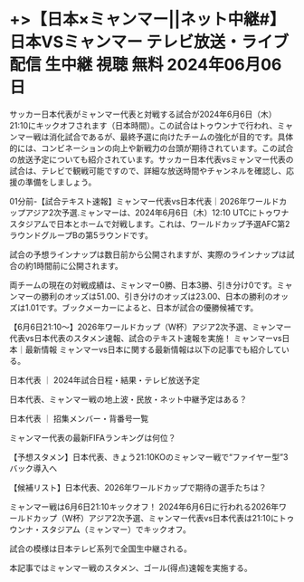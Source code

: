 # +>【日本×ミャンマー||ネット中継#】日本VSミャンマー テレビ放送・ライブ配信 生中継 視聴 無料 2024年06月06日

サッカー日本代表がミャンマー代表と対戦する試合が2024年6月6日（木）21:10にキックオフされます（日本時間）。この試合はトゥウンナで行われ、ミャンマー戦は消化試合であるが、最終予選に向けたチームの強化が目的です。具体的には、コンビネーションの向上や新戦力の台頭が期待されています。この試合の放送予定についても紹介されています。サッカー日本代表vsミャンマー代表の試合は、テレビで観戦可能ですので、詳細な放送時間やチャンネルを確認し、応援の準備をしましょう。

01分前-【試合テキスト速報】ミャンマー代表vs日本代表｜2026年ワールドカップアジア2次予選.ミャンマーは、2024年6月6日（木）12:10 UTCにトゥワナスタジアムで日本とホームで対戦します。これは、ワールドカップ予選AFC第2ラウンドグループBの第5ラウンドです。

試合の予想ラインナップは数日前から公開されますが、実際のラインナップは試合の約1時間前に公開されます。

両チームの現在の対戦成績は、ミャンマー0勝、日本3勝、引き分け0です。ミャンマーの勝利のオッズは51.00、引き分けのオッズは23.00、日本の勝利のオッズは1.01です。ブックメーカーによると、日本が試合の優勝候補です。

【6月6日21:10～】2026年ワールドカップ（W杯）アジア2次予選、ミャンマー代表vs日本代表のスタメン速報、試合のテキスト速報を実施！
ミャンマーvs日本｜最新情報
ミャンマーvs日本に関する最新情報は以下の記事でも紹介している。

日本代表 ｜ 2024年試合日程・結果・テレビ放送予定

日本代表、ミャンマー戦の地上波・民放・ネット中継予定はある？

日本代表 ｜ 招集メンバー・背番号一覧

ミャンマー代表の最新FIFAランキングは何位？

【予想スタメン】日本代表、きょう21:10KOのミャンマー戦で“ファイヤー型”3バック導入へ

【候補リスト】日本代表、2026年ワールドカップで期待の選手たちは？

ミャンマー戦は6月6日21:10キックオフ！
2024年6月6日に行われる2026年ワールドカップ（W杯）アジア2次予選、ミャンマー代表vs日本代表は21:10にトゥウンナ・スタジアム（ミャンマー）でキックオフ。

試合の模様は日本テレビ系列で全国生中継される。

本記事ではミャンマー戦のスタメン、ゴール(得点)速報を実施する。
